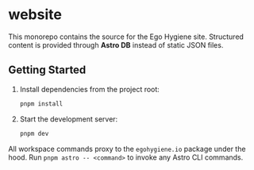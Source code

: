 # website

This monorepo contains the source for the Ego Hygiene site.
Structured content is provided through **Astro DB** instead of static JSON files.

## Getting Started

1. Install dependencies from the project root:
   ```bash
   pnpm install
   ```
2. Start the development server:
   ```bash
   pnpm dev
   ```

All workspace commands proxy to the `egohygiene.io` package under the hood.
Run `pnpm astro -- <command>` to invoke any Astro CLI commands.

